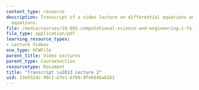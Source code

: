 ```yaml
---
content_type: resource
description: Transcript of a video lecture on differential equations and difference
  equations.
file: /media/courses/18-085-computational-science-and-engineering-i-fall-2008/33e932dc90c1e7e167090fe664bab1b2_18-085F08-L02.pdf
file_type: application/pdf
learning_resource_types:
- Lecture Videos
ocw_type: OCWFile
parent_title: Video Lectures
parent_type: CourseSection
resourcetype: Document
title: "Transcript \u2013 Lecture 2"
uid: 33e932dc-90c1-e7e1-6709-0fe664bab1b2
---
```

